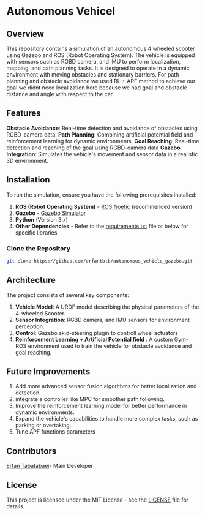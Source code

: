 # Autonomous Vehicel 

## Overview 
This repository contains a simulation of an autonomous 4 wheeled scooter using Gazebo and ROS (Robot Operating System). The vehicle is equipped with sensors such as RGBD camera, and IMU to perform localization, mapping, and path planning tasks. It is designed to operate in a dynamic environment with moving obstacles and stationary barriers.
For path planning and obstacle avoidance we used RL + APF method to achieve our goal.we didnt need localization here because we had goal and obstacle distance and angle with respect to the car.

<!-- <p align="center">
  <img src="/home/erfan/catkin_ws/src/images_readme/" width="350" title="Method Used">
</p> -->

## Features 
**Obstacle Avoidance**: Real-time detection and avoidance of obstacles using RGBD-camera data.
**Path Planning**: Combining artificial potential field and  reinforcement learning for dynamic environments.
**Goal Reaching**: Real-time detection and reaching of the goal using RGBD-camera data 
**Gazebo Integration**: Simulates the vehicle's movement and sensor data in a realistic 3D environment.

## Installation 
To run the simulation, ensure you have the following prerequisites installed:

1. **ROS (Robot Operating System)** - [ROS Noetic](http://wiki.ros.org/noetic/Installation) (recommended version)
2. **Gazebo** - [Gazebo Simulator](http://gazebosim.org/tutorials?tut=install_ubuntu&cat=install)
3. **Python** (Version 3.x)
4. **Other Dependencies** - Refer to the [requirements.txt](./requirements.txt) file or below for specific libraries

### Clone the Repository
```bash
git clone https://github.com/erfantbtb/autonomous_vehicle_gazebo.git
``` 

## Architecture
The project consists of several key components:
1. **Vehicle Model**: A URDF model describing the physical parameters of the 4-wheeled Scooter.
2. **Sensor Integration**: RGBD camera, and IMU sensors for environment perception.
3. **Control**: Gazebo skid-steering plugin to controll wheel actuators
4. **Reinforcement Learning + Artificial Potential field** : A custom Gym-ROS environment used to train the vehicle for obstacle avoidance and goal reaching.

## Future Improvements
1. Add more advanced sensor fusion algorithms for better localization and detection.
2. integrate a controller like MPC for smoother path following.
3. Improve the reinforcement learning model for better performance in dynamic environments.
4. Expand the vehicle's capabilities to handle more complex tasks, such as parking or overtaking.
5. Tune APF functions parameters 

## Contributors
[Erfan Tabatabaei](https://github.com/erfantbtb)- Main Developer

## License
This project is licensed under the MIT License - see the [LICENSE](/home/erfan/catkin_ws/src/LICENSE) file for details.

